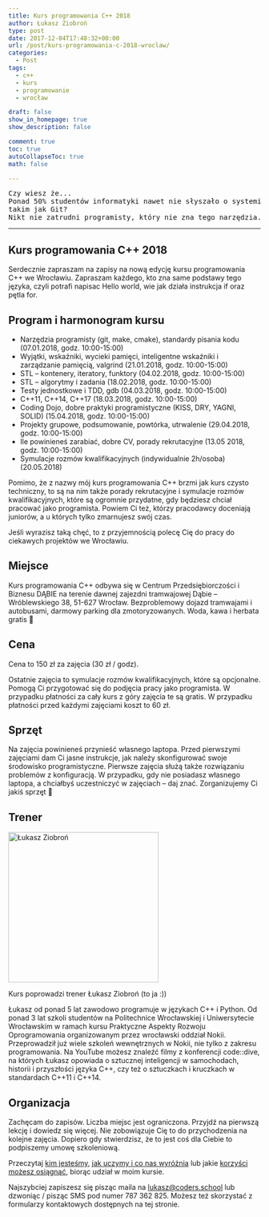 ```yaml
---
title: Kurs programowania C++ 2018
author: Łukasz Ziobroń
type: post
date: 2017-12-04T17:48:32+00:00
url: /post/kurs-programowania-c-2018-wroclaw/
categories:
  - Post
tags:
  - c++
  - kurs
  - programowanie
  - wrocław

draft: false
show_in_homepage: true
show_description: false

comment: true
toc: true
autoCollapseToc: true
math: false

---
```

<pre>Czy wiesz że...
Ponad 50% studentów informatyki nawet nie słyszało o systemie kontroli wersji,
takim jak Git?
Nikt nie zatrudni programisty, który nie zna tego narzędzia.</pre>

* * *

## Kurs programowania C++ 2018

Serdecznie zapraszam na zapisy na nową edycję kursu programowania C++ we Wrocławiu. Zapraszam każdego, kto zna same podstawy tego języka, czyli potrafi napisac Hello world, wie jak działa instrukcja if oraz pętla for.

## Program i harmonogram kursu

* Narzędzia programisty (git, make, cmake), standardy pisania kodu (07.01.2018, godz. 10:00-15:00)
* Wyjątki, wskaźniki, wycieki pamięci, inteligentne wskaźniki i zarządzanie pamięcią, valgrind (21.01.2018, godz. 10:00-15:00)
* STL – kontenery, iteratory, funktory (04.02.2018, godz. 10:00-15:00)
* STL – algorytmy i zadania (18.02.2018, godz. 10:00-15:00)
* Testy jednostkowe i TDD, gdb (04.03.2018, godz. 10:00-15:00)
* C++11, C++14, C++17 (18.03.2018, godz. 10:00-15:00)
* Coding Dojo, dobre praktyki programistyczne (KISS, DRY, YAGNI, SOLID) (15.04.2018, godz. 10:00-15:00)
* Projekty grupowe, podsumowanie, powtórka, utrwalenie (29.04.2018, godz. 10:00-15:00)
* Ile powinieneś zarabiać, dobre CV, porady rekrutacyjne (13.05 2018, godz. 10:00-15:00)
* Symulacje rozmów kwalifikacyjnych (indywidualnie 2h/osoba) (20.05.2018)

Pomimo, że z nazwy mój kurs programowania C++ brzmi jak kurs czysto techniczny, to są na nim także porady rekrutacyjne i symulacje rozmów kwalifikacyjnych, które są ogromnie przydatne, gdy będziesz chciał pracować jako programista. Powiem Ci też, którzy pracodawcy doceniają juniorów, a u których tylko zmarnujesz swój czas.

Jeśli wyrazisz taką chęć, to z przyjemnością polecę Cię do pracy do ciekawych projektów we Wrocławiu.

## Miejsce

Kurs programowania C++ odbywa się w Centrum Przedsiębiorczości i Biznesu DĄBIE na terenie dawnej zajezdni tramwajowej Dąbie &#8211; Wróblewskiego 38, 51-627 Wrocław. Bezproblemowy dojazd tramwajami i autobusami, darmowy parking dla zmotoryzowanych. Woda, kawa i herbata gratis 🙂

## Cena

Cena to 150 zł za zajęcia (30 zł / godz).

Ostatnie zajęcia to symulacje rozmów kwalifikacyjnych, które są opcjonalne. Pomogą Ci przygotować się do podjęcia pracy jako programista. W przypadku płatności za cały kurs z góry zajęcia te są gratis. W przypadku płatności przed każdymi zajęciami koszt to 60 zł.

## Sprzęt

Na zajęcia powinieneś przynieść własnego laptopa. Przed pierwszymi zajęciami dam Ci jasne instrukcje, jak należy skonfigurować swoje środowisko programistyczne. Pierwsze zajęcia służą także rozwiązaniu problemów z konfiguracją. W przypadku, gdy nie posiadasz własnego laptopa, a chciałbyś uczestniczyć w zajęciach &#8211; daj znać. Zorganizujemy Ci jakiś sprzęt 🙂

## Trener

[<img class="alignright wp-image-310 size-medium" title="Łukasz Ziobroń na konferencji code::dive" src="https://coders.school/wp-content/uploads/2017/12/lukasz_ziobron_cd2-300x300.jpg" alt="Łukasz Ziobroń" width="300" height="300" srcset="https://coders.school/wp-content/uploads/2017/12/lukasz_ziobron_cd2-300x300.jpg 300w, https://coders.school/wp-content/uploads/2017/12/lukasz_ziobron_cd2-150x150.jpg 150w, https://coders.school/wp-content/uploads/2017/12/lukasz_ziobron_cd2-480x480.jpg 480w, https://coders.school/wp-content/uploads/2017/12/lukasz_ziobron_cd2-250x250.jpg 250w, https://coders.school/wp-content/uploads/2017/12/lukasz_ziobron_cd2-174x174.jpg 174w, https://coders.school/wp-content/uploads/2017/12/lukasz_ziobron_cd2.jpg 721w" sizes="(max-width: 300px) 100vw, 300px" />][1]

Kurs poprowadzi trener Łukasz Ziobroń (to ja :))

Łukasz od ponad 5 lat zawodowo programuje w językach C++ i Python. Od ponad 3 lat szkoli studentów na Politechnice Wrocławskiej i Uniwersytecie Wrocławskim w ramach kursu Praktyczne Aspekty Rozwoju Oprogramowania organizowanym przez wrocławski oddział Nokii. Przeprowadził już wiele szkoleń wewnętrznych w Nokii, nie tylko z zakresu programowania. Na YouTube możesz znaleźć filmy z konferencji code::dive, na których Łukasz opowiada o sztucznej inteligencji w samochodach, historii i przyszłości języka C++, czy też o sztuczkach i kruczkach w standardach C++11 i C++14.

## Organizacja

Zachęcam do zapisów. Liczba miejsc jest ograniczona. Przyjdź na pierwszą lekcję i dowiedz się więcej. Nie zobowiązuje Cię to do przychodzenia na kolejne zajęcia. Dopiero gdy stwierdzisz, że to jest coś dla Ciebie to podpiszemy umowę szkoleniową.

Przeczytaj [kim jesteśmy][2], [jak uczymy i co nas wyróżnia][2] lub jakie [korzyści możesz osiągnąć][2], biorąc udział w moim kursie.

Najszybciej zapiszesz się pisząc maila na lukasz@coders.school lub dzwoniąc / pisząc SMS pod numer 787 362 825. Możesz też skorzystać z formularzy kontaktowych dostępnych na tej stronie.

 [1]: https://coders.school/wp-content/uploads/2017/12/lukasz_ziobron_cd2.jpg
 [2]: https://coders.school/o-nas/
